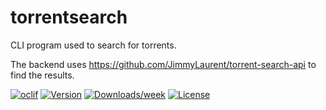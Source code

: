 # torrentsearch

CLI program used to search for torrents.

The backend uses https://github.com/JimmyLaurent/torrent-search-api to find the results.

[![oclif](https://img.shields.io/badge/cli-oclif-brightgreen.svg)](https://oclif.io)
[![Version](https://img.shields.io/npm/v/torrentsearch.svg)](https://npmjs.org/package/torrentsearch)
[![Downloads/week](https://img.shields.io/npm/dw/torrentsearch.svg)](https://npmjs.org/package/torrentsearch)
[![License](https://img.shields.io/npm/l/torrentsearch.svg)](https://github.com/tim-smart/torrentsearch/blob/master/package.json)
